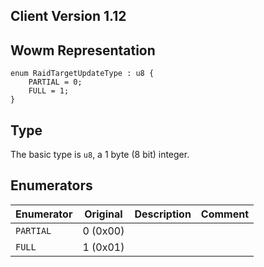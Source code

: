 ## Client Version 1.12

## Wowm Representation
```rust,ignore
enum RaidTargetUpdateType : u8 {
    PARTIAL = 0;    
    FULL = 1;    
}

```
## Type
The basic type is `u8`, a 1 byte (8 bit) integer.
## Enumerators
| Enumerator | Original  | Description | Comment |
| --------- | -------- | ----------- | ------- |
| `PARTIAL` | 0 (0x00) |  |  |
| `FULL` | 1 (0x01) |  |  |

